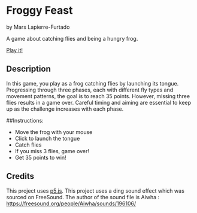 # Froggy Feast
by Mars Lapierre-Furtado

A game about catching flies and being a hungry frog.

[Play it!](https://marslf.github.io/cart253/Assignments/frogfrogfrog/)

## Description
In this game, you play as a frog catching flies by launching its tongue. Progressing through three phases, each with different fly types and movement patterns, the goal is to reach 35 points. However, missing three flies results in a game over. Careful timing and aiming are essential to keep up as the challenge increases with each phase.

##Instructions:
 - Move the frog with your mouse
 - Click to launch the tongue
 - Catch flies
 - If you miss 3 flies, game over!
 - Get 35 points to win! 

## Credits

This project uses [p5.js](https://p5js.org).
This project uses a ding sound effect which was sourced on FreeSound. The author of the sound file is Aiwha : https://freesound.org/people/Aiwha/sounds/196106/
